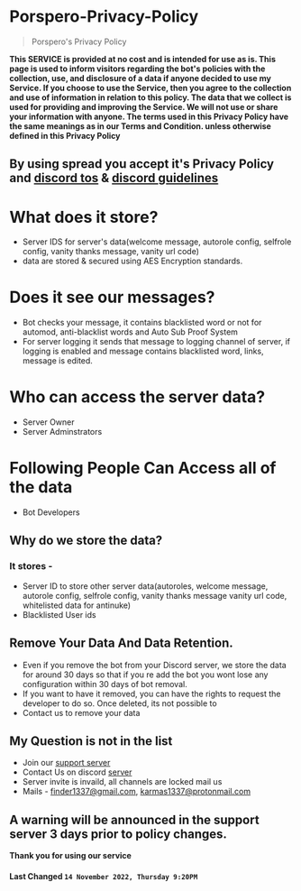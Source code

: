 # Porspero-Privacy-Policy

> Porspero's Privacy Policy

**This SERVICE is provided at no cost and is intended for use as is. This page is used to inform visitors regarding the bot's policies with the collection, use, and disclosure of a data if anyone decided to use my Service. If you choose to use the Service, then you agree to the collection and use of information in relation to this policy. The data that we collect is used for providing and improving the Service. We will not use or share your information with anyone. The terms used in this Privacy Policy have the same meanings as in our Terms and Condition. unless otherwise defined in this Privacy Policy**

## By using spread you accept it's Privacy Policy and [discord tos](https://discord.com/terms) & [discord guidelines](https://discord.com/guidelines)

# What does it store?

- Server IDS for server's data(welcome message, autorole config, selfrole config, vanity thanks message, vanity url code)
- data are stored & secured using AES Encryption standards.

# Does it see our messages?

- Bot checks your message, it contains blacklisted word or not for automod, anti-blacklist words and Auto Sub Proof System
- For server logging it sends that message to logging channel of server, if logging is enabled and message contains blacklisted word, links, message is edited.

# Who can access the server data?

- Server Owner
- Server Adminstrators

# Following People Can Access all of the data

- Bot Developers

## Why do we store the data?

### It stores -

- Server ID to store other server data(autoroles, welcome message, autorole config, selfrole config, vanity thanks message vanity url code, whitelisted data for antinuke)
- Blacklisted User ids

## Remove Your Data And Data Retention.

- Even if you remove the bot from your Discord server, we store the data for around 30 days so that if you re add the bot you wont lose any configuration within 30 days of bot removal.
- If you want to have it removed, you can have the rights to request the developer to do so. Once deleted, its not possible to
- Contact us to remove your data

## My Question is not in the list

- Join our [support server](https://discord.gg/disgrace)
- Contact Us on discord [server](https://discord.gg/lgnop)
- Server invite is invaild, all channels are locked mail us
- Mails - finder1337@gmail.com, karmas1337@protonmail.com


## A warning will be announced in the support server 3 days prior to policy changes.

**Thank you for using our service**

#### **Last Changed `14 November 2022, Thursday 9:20PM`**
